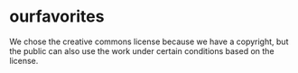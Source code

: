 # ourfavorites
We chose the creative commons license because we have a copyright, but the public can also use the work under certain conditions based on the license.
